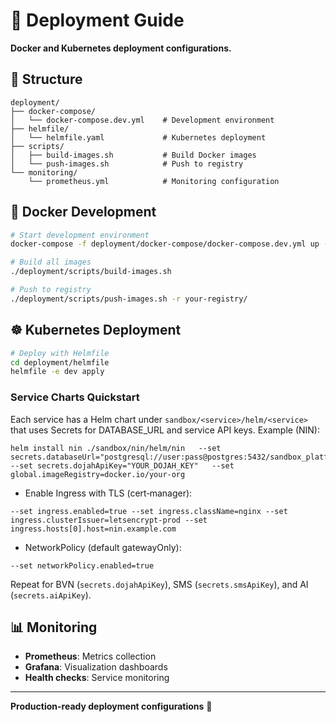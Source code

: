 # 🚀 Deployment Guide

**Docker and Kubernetes deployment configurations.**

## 📁 Structure

```
deployment/
├── docker-compose/
│   └── docker-compose.dev.yml    # Development environment
├── helmfile/
│   └── helmfile.yaml             # Kubernetes deployment
├── scripts/
│   ├── build-images.sh           # Build Docker images
│   └── push-images.sh            # Push to registry
└── monitoring/
    └── prometheus.yml            # Monitoring configuration
```

## 🐳 Docker Development

```bash
# Start development environment
docker-compose -f deployment/docker-compose/docker-compose.dev.yml up -d

# Build all images
./deployment/scripts/build-images.sh

# Push to registry
./deployment/scripts/push-images.sh -r your-registry/
```

## ☸️ Kubernetes Deployment

```bash
# Deploy with Helmfile
cd deployment/helmfile
helmfile -e dev apply
```

### Service Charts Quickstart

Each service has a Helm chart under `sandbox/<service>/helm/<service>` that uses Secrets for DATABASE_URL and service API keys. Example (NIN):

```
helm install nin ./sandbox/nin/helm/nin   --set secrets.databaseUrl="postgresql://user:pass@postgres:5432/sandbox_platform"   --set secrets.dojahApiKey="YOUR_DOJAH_KEY"   --set global.imageRegistry=docker.io/your-org
```

- Enable Ingress with TLS (cert‑manager):

```
--set ingress.enabled=true --set ingress.className=nginx --set ingress.clusterIssuer=letsencrypt-prod --set ingress.hosts[0].host=nin.example.com
```

- NetworkPolicy (default gatewayOnly):

```
--set networkPolicy.enabled=true
```

Repeat for BVN (`secrets.dojahApiKey`), SMS (`secrets.smsApiKey`), and AI (`secrets.aiApiKey`).


## 📊 Monitoring

- **Prometheus**: Metrics collection
- **Grafana**: Visualization dashboards
- **Health checks**: Service monitoring

---

**Production-ready deployment configurations** 🚀
